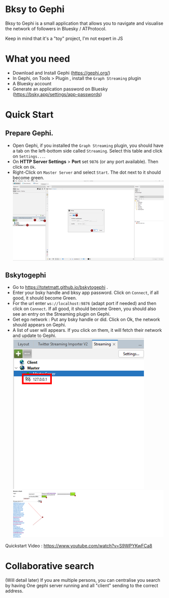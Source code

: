 # Bksy to Gephi

Bksy to Gephi is a small application that allows you to navigate and visualise the network of followers in Bluesky / ATProtocol.

Keep in mind that it's a "toy" project, I'm not expert in JS 

# What you need  

* Download and Install Gephi (https://gephi.org/)
* In Gephi, on Tools > Plugin , install the `Graph Streaming` plugin
* A Bluesky account
* Generate an application password on Bluesky (https://bsky.app/settings/app-passwords)

# Quick Start

## Prepare Gephi.

- Open Gephi, if you installed the  `Graph Streaming` plugin, you should have a tab on the left-bottom side called `Streaming`. Select this table and click on `Settings...`.
- On **HTTP Server Settings** > **Port** set `9876` (or any port available). Then click on `Ok`.
- Right-Click on `Master Server` and select `Start`. The dot next to it should become green.
![Configuration of Streaming plugin](imgs/001_Streaming_plugin_gephi.png)
## Bskytogephi
- Go to https://totetmatt.github.io/bskytogephi .
- Enter your bsky handle and bksy app password. Click on `Connect`, if all good, it should become Green.
- For the url enter `ws://localhost:9876` (adapt port if needed) and then click on `Connect`. If all good, it should become Green, you should also see an entry on the Streaming plugin on Gephi.
- Get ego network : Put any bsky handle or did. Click on Ok, the network should appears on Gephi.
- A list of user will appears. If you click on them, it will fetch their network and update to Gephi.
![Notification in Streaming plugin](imgs/002_Streaming_plugin_gephi.png)
![BskytoGephi Example](imgs/003_bskytogephi.png)

Quickstart Video : https://www.youtube.com/watch?v=S9WPYKwFCa8

# Collaborative search
(Will detail later)
If you are multiple persons, you can centralise you search by having One gephi server running and all "client" sending to the correct address. 